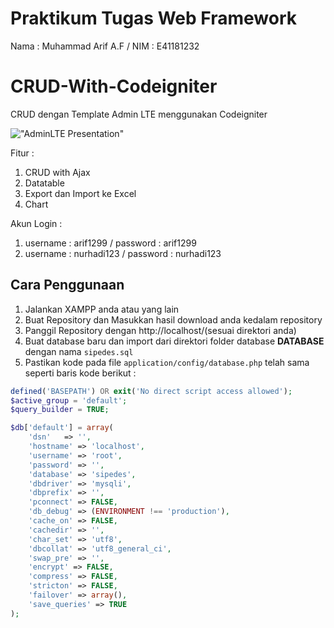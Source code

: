 # Praktikum Tugas Web Framework

Nama : Muhammad Arif A.F /
NIM  : E41181232

# CRUD-With-Codeigniter
CRUD dengan Template Admin LTE menggunakan Codeigniter

!["AdminLTE Presentation"](https://adminlte.io/AdminLTE3.png "AdminLTE Presentation")

Fitur : 
  1. CRUD with Ajax
  2. Datatable
  3. Export dan Import ke Excel
  4. Chart
  
Akun Login :
  1. username : arif1299 / password : arif1299
  2. username : nurhadi123 / password : nurhadi123

## Cara Penggunaan
1. Jalankan XAMPP anda atau yang lain
2. Buat Repository dan Masukkan hasil download anda kedalam repository
3. Panggil Repository dengan http://localhost/(sesuai direktori anda) 
4. Buat database baru dan import dari direktori folder database **DATABASE** dengan nama `sipedes.sql`
5. Pastikan kode pada file `application/config/database.php` telah sama seperti baris kode berikut :

``` php
defined('BASEPATH') OR exit('No direct script access allowed');
$active_group = 'default';
$query_builder = TRUE;

$db['default'] = array(
    'dsn'   => '',
    'hostname' => 'localhost',
    'username' => 'root',
    'password' => '',
    'database' => 'sipedes',
    'dbdriver' => 'mysqli',
    'dbprefix' => '',
    'pconnect' => FALSE,
    'db_debug' => (ENVIRONMENT !== 'production'),
    'cache_on' => FALSE,
    'cachedir' => '',
    'char_set' => 'utf8',
    'dbcollat' => 'utf8_general_ci',
    'swap_pre' => '',
    'encrypt' => FALSE,
    'compress' => FALSE,
    'stricton' => FALSE,
    'failover' => array(),
    'save_queries' => TRUE
);
```


